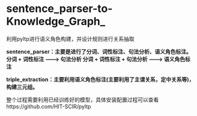 # sentence_parser-to-Knowledge_Graph_
利用pyltp进行语义角色构建，并设计规则进行关系抽取

**sentence_parser：主要是进行了分词、词性标注、句法分析、语义角色标注。
                   分词 + 词性标注 ---> 句法分析
                   分词 + 词性标注 + 句法分析 ---> 语义角色标注**
                   

**triple_extraction：主要利用语义角色标注(主要利用了主谓关系，定中关系等)，构建三元组。**


整个过程需要利用已经训练好的模型，具体安装配置过程可以查看https://github.com/HIT-SCIR/pyltp
